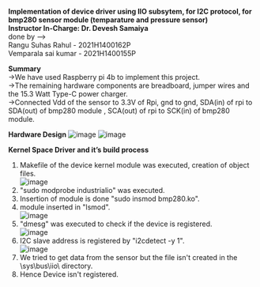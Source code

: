 **Implementation of device driver using IIO subsytem, for I2C protocol, for bmp280 sensor module (temparature and pressure sensor)** <br />
**Instructor In-Charge: Dr. Devesh Samaiya** <br />
done by --> <br />
Rangu Suhas Rahul - 2021H1400162P <br />
Vemparala sai kumar - 2021H1400155P <br />

**Summary** <br />
->We have used Raspberry pi 4b to implement this project. <br />
->The remaining hardware components are breadboard, jumper wires and the 15.3 Watt Type-C power charger. <br />
->Connected Vdd of the sensor to 3.3V of Rpi, gnd to gnd, SDA(in) of rpi to SDA(out) of bmp280 module , SCA(out) of rpi to SCK(in) of bmp280 module. <br />

**Hardware Design**
![image](https://user-images.githubusercontent.com/99579261/166183208-8ec6d6e3-a161-4983-8db1-071ee8fcca79.png)
![image](https://user-images.githubusercontent.com/99579261/166183234-c0598b6f-bed9-41a5-906d-f60fd740cb6e.png)


**Kernel Space Driver and it’s build process**
1. Makefile of the device kernel module was executed, creation of object files. <br />
![image](https://user-images.githubusercontent.com/99579261/166183256-cbab5181-740f-417b-974a-b927ffa0f978.png)
2. "sudo modprobe industrialio" was executed. <br />
3. Insertion of module is done "sudo insmod bmp280.ko". <br />
4. module inserted in "lsmod". <br />
![image](https://user-images.githubusercontent.com/99579261/166183296-af8fcf32-1ac7-46a1-982e-c1ff0b80b344.png)
5. "dmesg" was executed to check if the device is registered. <br />
![image](https://user-images.githubusercontent.com/99579261/166183316-7f7a4b99-567e-4455-a4b8-621b119c2e69.png)
6. I2C slave address is registered by "i2cdetect -y 1". <br />
![image](https://user-images.githubusercontent.com/99579261/166183344-f50e28b0-6a39-4d5b-b4c5-b9a1d6f5bafe.png)
7. We tried to get data from the sensor but the file isn't created in the \sys\bus\iio\ directory. <br />
8. Hence Device isn't registered. <br />

